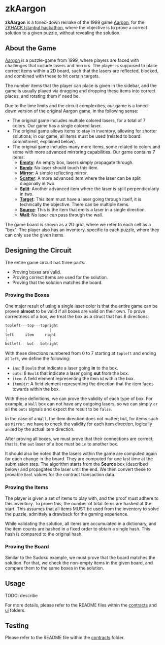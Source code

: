 # zkAargon

**zkAargon** is a toned-down remake of the 1999 game [Aargon](https://www.mobygames.com/game/3980/aargon/), for the [ZKHACK Istanbul hackathon](https://zkistanbul.com), where the objective is to prove a correct solution to a given puzzle, without revealing the solution.

## About the Game

[Aargon](https://www.mobygames.com/game/3980/aargon/) is a puzzle-game from 1999, where players are faced with challenges that include lasers and mirrors. The player is supposed to place correct items within a 2D board, such that the lasers are reflected, blocked, and combined with these to hit certain targets.

The number items that the player can place is given in the sidebar, and the game is usually played via dragging and dropping these items into correct places, and rotating them if need be.

Due to the time limits and the circuit complexities, our game is a toned-down version of the original Aargon game, in the following sense:

- The original game includes multiple colored lasers, for a total of 7 colors. Our game has a single colored laser.
- The original game allows items to stay in inventory, allowing for shorter solutions; in our game, all items must be used (related to board commitment, explained below).
- The original game includes many more items, some related to colors and some with more advanced mirroring capabilities. Our game contains 7 items:
  - **[Empty](./contracts/src/boxes/Empty.ts)**: An empty box, lasers simply propagate through.
  - **[Bomb](./contracts/src/boxes/Bomb.ts)**: No laser should touch this item.
  - **[Mirror](./contracts/src/boxes/Mirror.ts)**: A simple reflecting mirror.
  - **[Scatter](./contracts/src/boxes/Scatter.ts)**: A more advanced item where the laser can be split diagonally in two.
  - **[Split](./contracts/src/boxes/Split.ts)**: Another advanced item where the laser is split perpendicularly in two.
  - **[Target](./contracts/src/boxes/Target.ts)**: This item must have a laser going through itself, it is technically the objective. There can be multiple items.
  - **[Source](./contracts/src/boxes/Source.ts)**: This is the item that emits a laser in a single direction.
  - **[Wall](./contracts/src/boxes/Wall.ts)**: No laser can pass through the wall.

The game board is shown as a 2D grid, where we refer to each cell as a "box". The player also has an inventory. specific to each puzzle, where they can only use the given items.

## Designing the Circuit

The entire game circuit has three parts:

- Proving boxes are valid.
- Proving correct items are used for the solution.
- Proving that the solution matches the board.

### Proving the Boxes

One major result of using a single laser color is that the entire game can be proven **almost** to be valid if all boxes are valid on their own. To prove correctness of a box, we treat the box as a struct that has 8 directions:

```c
topleft---top---topright
|                   |
left     item     right
|                   |
botleft---bot---botright
```

With these directions numbered from 0 to 7 starting at `topleft` and ending at `left`, we define the following:

- `ins`: 8 `Bool`s that indicate a laser going **in** to the box.
- `outs`: 8 `Bool`s that indicate a laser going **out** from the box.
- `item`: A field element representing the item id within the box.
- `itemDir`: A field element representing the direction that the item faces towards within the box.

With these definitions, we can prove the validity of each type of box. For example, a `Wall` box can not have any outgoing lasers, so we can simply `or` all the `outs` signals and expect the result to be `false`.

In the case of a `Wall`, the item direction does not matter; but, for items such as `Mirror`, we have to check the validity for each item direction, logically `and`ed by the actual item direction.

After proving all boxes, we must prove that their connections are correct; that is, the `out` laser of a box must be `in` to another box.

It should also be noted that the lasers within the game are computed again for each change in the board. They are computed for one last time at the submission step. The algorithm starts from the **Source** box (described below) and propagates the laser until the end. We then convert these to provable `Bool` values for the contract transaction data.

### Proving the Items

The player is given a set of items to play with, and the proof must adhere to this inventory. To prove this, the number of total items are hashed at the start. This assumes that all items MUST be used from the inventory to solve the puzzle, admittely a drawback for the gaming experience.

While validating the solution, all items are accumulated in a dictionary, and the item counts are hashed in a fixed order to obtain a single hash. This hash is compared to the original hash.

### Proving the Board

Similar to the Sudoku example, we must prove that the board matches the solution. For that, we check the non-empty items in the given board, and compare them to the same boxes in the solution.

## Usage

TODO: describe

For more details, please refer to the README files within the [contracts](./contracts/) and [ui](./ui/) folders.

## Testing

Please refer to the README file within the [contracts](./contracts/) folder.
